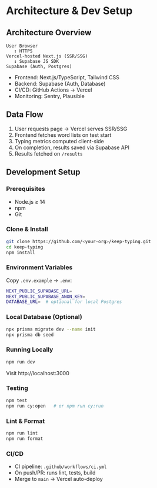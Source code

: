 <!-- ARCHITECTURE_SETUP.md -->

# Architecture & Dev Setup

## Architecture Overview
```plaintext
User Browser
   ↕ HTTPS
Vercel-hosted Next.js (SSR/SSG)
   ↕ Supabase JS SDK
Supabase (Auth, Postgres)
```
- Frontend: Next.js/TypeScript, Tailwind CSS  
- Backend: Supabase (Auth, Database)  
- CI/CD: GitHub Actions → Vercel  
- Monitoring: Sentry, Plausible

## Data Flow
1. User requests page → Vercel serves SSR/SSG  
2. Frontend fetches word lists on test start  
3. Typing metrics computed client-side  
4. On completion, results saved via Supabase API  
5. Results fetched on `/results`

## Development Setup

### Prerequisites
- Node.js ≥ 14  
- npm  
- Git

### Clone & Install
```bash
git clone https://github.com/<your-org>/keep-typing.git
cd keep-typing
npm install
```

### Environment Variables
Copy `.env.example` → `.env`:
```bash
NEXT_PUBLIC_SUPABASE_URL=
NEXT_PUBLIC_SUPABASE_ANON_KEY=
DATABASE_URL=  # optional for local Postgres
```

### Local Database (Optional)
```bash
npx prisma migrate dev --name init
npx prisma db seed
```

### Running Locally
```bash
npm run dev
```
Visit http://localhost:3000

### Testing
```bash
npm test
npm run cy:open   # or npm run cy:run
```

### Lint & Format
```bash
npm run lint
npm run format
```

### CI/CD
- CI pipeline: `.github/workflows/ci.yml`  
- On push/PR: runs lint, tests, build  
- Merge to `main` → Vercel auto-deploy